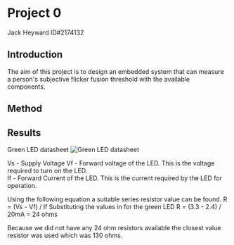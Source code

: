 # Project 0
Jack Heyward ID#2174132

## Introduction
The aim of this project is to design an embedded system that can measure a person's subjective flicker fusion threshold with the available components.


## Method

## Results



Green LED datasheet
![Green LED datasheet ](https://user-images.githubusercontent.com/53545740/63909001-4dfe3300-ca75-11e9-9df3-d3eb50594236.JPG)

Vs - Supply Voltage
Vf - Forward voltage of the LED. This is the voltage required to turn on the LED.  
If - Forward Current of the LED. This is the current required by the LED for operation.

Using the following equation a suitable series resistor value can be found.
R = (Vs - Vf) / If
Substituting the values in for the green LED
R = (3.3 - 2.4) / 20mA = 24 ohms 

Because we did not have any 24 ohm resistors available the closest value resistor was used which was 130 ohms.
<!--stackedit_data:
eyJoaXN0b3J5IjpbLTE2MzMyNTQyNTksLTE4MjI5ODc3MTNdfQ
==
-->